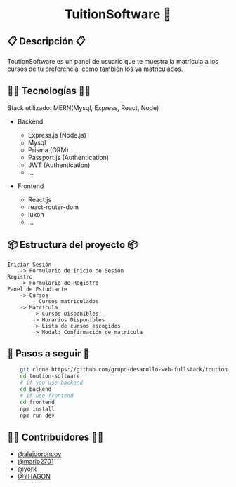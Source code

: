 <h1 align='center'>TuitionSoftware 🎲</h1>

## 📋 Descripción 📋

ToutionSoftware es un panel de usuario que te muestra la matrícula a los cursos de tu preferencia, como también los ya matriculados.

## 👨‍💻 Tecnologías 👨‍💻

Stack utilizado: MERN(Mysql, Express, React, Node)

- Backend
	- Express.js (Node.js)
	- Mysql
	- Prisma (ORM)
	- Passport.js (Authentication)
	- JWT (Authentication)
	- ...

- Frontend
	- React.js
	- react-router-dom
	- luxon
	- ...

## 📦 Estructura del proyecto 📦
	Iniciar Sesión
		-> Formulario de Inicio de Sesión
	Registro
		-> Formulario de Registro
	Panel de Estudiante
		-> Cursos
			- Cursos matriculados
		-> Matrícula
			-> Cursos Disponibles
			-> Horarios Disponibles
			-> Lista de cursos escogidos
			-> Modal: Confirmación de matrícula

##  🌌 Pasos a seguir 🌌
```bash
	git clone https://github.com/grupo-desarollo-web-fullstack/toution-software.git
	cd toution-software
	# if you use backend
	cd backend
	# if use frontend
	cd frontend
	npm install
	npm run dev
```

## 🙍‍♂️ Contribuidores 🙍‍♂️

  - [@alejooroncoy](https://github.com/alejooroncoy)
  - [@mario2701](https://github.com/Mario2701)
  - [@york](https://github.com/york30)
  - [@YHAGON](https://github.com/YHAGON)
